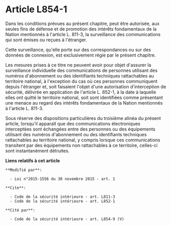 # Article L854-1

Dans les conditions prévues au présent chapitre, peut être autorisée, aux seules fins de défense et de promotion des intérêts
fondamentaux de la Nation mentionnés à l'article L. 811-3, la surveillance des communications qui sont émises ou reçues à
l'étranger. 

Cette surveillance, qu'elle porte sur des correspondances ou sur des données de connexion, est exclusivement régie par le
présent chapitre. 

Les mesures prises à ce titre ne peuvent avoir pour objet d'assurer la surveillance individuelle des communications de
personnes utilisant des numéros d'abonnement ou des identifiants techniques rattachables au territoire national, à
l'exception du cas où ces personnes communiquent depuis l'étranger et, soit faisaient l'objet d'une autorisation
d'interception de sécurité, délivrée en application de l'article L. 852-1, à la date à laquelle elles ont quitté le
territoire national, soit sont identifiées comme présentant une menace au regard des intérêts fondamentaux de la Nation
mentionnés à l'article L. 811-3. 

Sous réserve des dispositions particulières du troisième alinéa du présent article, lorsqu'il apparaît que des communications
électroniques interceptées sont échangées entre des personnes ou des équipements utilisant des numéros d'abonnement ou des
identifiants techniques rattachables au territoire national, y compris lorsque ces communications transitent par des
équipements non rattachables à ce territoire, celles-ci sont instantanément détruites.

**Liens relatifs à cet article**

	**Modifié par**:

	  - Loi n°2015-1556 du 30 novembre 2015 - art. 1

	**Cite**:

	  - Code de la sécurité intérieure - art. L811-3
	  - Code de la sécurité intérieure - art. L852-1

	**Cité par**:

	  - Code de la sécurité intérieure - art. L854-9 (V)

